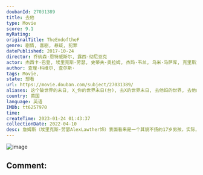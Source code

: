```yaml
---
doubanId: 27031389
title: 去他
type: Movie
score: 9.1
myRating: 
originalTitle: TheEndoftheF
genre: 剧情, 喜剧, 悬疑, 犯罪
datePublished: 2017-10-24
director: 乔纳森·恩特威斯尔, 露西·彻尼亚克
actor: 杰西卡·巴登, 埃里克斯·劳瑟, 史蒂夫·奥拉姆, 杰玛·韦兰, 乌米·马萨库, 克里斯汀·博顿利, 纳温·乔杜里, 杰克·维尔, 乔纳森·阿里斯, 巴里·沃德, 凯莉·哈里森, 霍莉·比奇, 波丽·坎普, 亚历克斯·索耶, 伊莲恩·戴维斯, 凯利斯顿·韦勒英, 艾玛·阿普尔顿, 杰夫·贝尔, 玛格丽特·安·贝恩, 亚当·布朗, 亚历克斯·贝克特, 朱丽叶·考恩, 马特·金, 海韦尔·摩根, 利昂·阿诺, 加里·萨默斯, 莉莉·卡瓦纳, 西蒙·勒纳根, 泰勒斯·麦肯齐, 路易斯·温特, 厄尔·凯夫, 费莉西蒂·蒙塔古
author: 查理·科维尔, 查尔斯·
tags: Movie, 
state: 想看
url: https://movie.douban.com/subject/27031389/
aliases: 这个破世界的末日, X_你的世界末日(台), 去X的世界末日, 去他妈的世界, 去他的世界, 末了个日, The_End_of_The_Fucking_World
country: 英国
language: 英语
IMDb: tt6257970
time: 
createTime: 2023-01-24 01:43:37
collectionDate: 2022-04-10
desc: 詹姆斯（埃里克斯·劳瑟AlexLawther饰）表面看来是一个其貌不扬的17岁男孩，实际上，年纪轻轻的他自诩为变态，并且以此为荣，他不仅毫无恐惧的伤害自己的身体，还以残杀小动物为乐。在学校里，詹...
---
```


![image](p2507719850.jpg)

Comment: 
---

